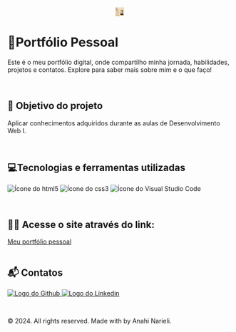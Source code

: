 <p align="center">
  <img loading="lazy" src="https://raw.githubusercontent.com/AnahiMamani/Portifolio/master/imagen/site.png" alt="Capa do projeto 'Meu Portfólio'" style=" height: 20px;
 width: 20px;"/>
</p>

<h1>🌟Portfólio Pessoal</h1>
<p> Este é o meu portfólio digital, onde compartilho minha jornada, habilidades, projetos e contatos. Explore para saber mais sobre mim e o que faço!
</p><br>

<h2>🎯 Objetivo do projeto</h2>
<p>Aplicar conhecimentos adquiridos durante as aulas de Desenvolvimento Web I.</p><br>

<h2>💻Tecnologias e ferramentas utilizadas</h2>
<p>
  <img loading="lazy" src="https://cdn.jsdelivr.net/gh/devicons/devicon@latest/icons/html5/html5-original.svg" width="40" height="40" alt="Ícone do html5"/> 
  <img loading="lazy" src="https://cdn.jsdelivr.net/gh/devicons/devicon@latest/icons/css3/css3-original.svg" width="40" height="40" alt="Ícone do css3"/> 
  <img loading="lazy" src="https://cdn.jsdelivr.net/gh/devicons/devicon@latest/icons/vscode/vscode-original.svg" width="40" height="40" alt="Ícone do Visual Studio Code"/>   
</p><br>

<h2>👩‍💻 Acesse o site através do link:</h2>
<a href="https://anahimamani.github.io/Portifolio/" target="_Blank">Meu portfólio pessoal</a><br><br>

<h2>📬 Contatos</h2>
<p>
  <a class="botao-footer-github" href="https://github.com/AnahiMamani" target="_Blank">
    <img src="assets/icons/github-icon.png" alt="Logo do Github" width="30vw" height="30vh">
  </a>
  <a class="botao-footer-linkedin" href="https://www.linkedin.com/in/anahinarieli/" target="_Blank">
    <img src="assets/icons/linkedin-icon.png" alt="Logo do Linkedin" width="30vw" height="30vh">
  </a>
</p><br>

<p>	&copy; 2024. All rights reserved. Made with by Anahi Narieli.</p> 




